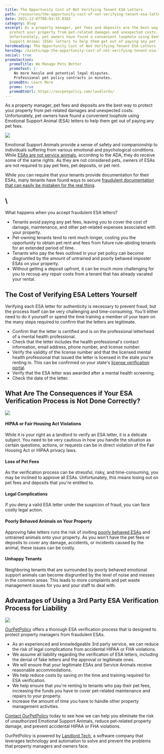 ```yaml
---
title: The Opportunity Cost of Not Verifying Tenant ESA Letters
path: /resources/the-opportunity-cost-of-not-verifying-tenant-esa-letters
date: 2021-12-07T08:03:15.038Z
category: Blog
excerpt: As a property manager, pet fees and deposits are the best way to
  protect your property from pet-related damages and unexpected costs.
  Unfortunately, pet owners have found a convenient loophole using Emotional
  Support Animal (ESA) letters to help them get out of paying any pet fees.
heroHeading: The Opportunity Cost of Not Verifying Tenant ESA Letters
heroImg: /assets/opp-the-opportunity-cost-of-not-verifying-tenant-esa-letters.jpg
social: true
promoSection:
  promoTitle: We Manage Pets Better
  promoText: |-
    No more hassle and potential legal disputes. 
    Professional pet policy contracts in minutes.
  promoBtn: Learn More
  promo: true
  promoBtnUrl: https://ourpetpolicy.com/landlords/
---
```

As a property manager, pet fees and deposits are the best way to protect your property from pet-related damages and unexpected costs. Unfortunately, pet owners have found a convenient loophole using Emotional Support Animal (ESA) letters to help them get out of paying any pet fees.

![](/assets/1-opportunity-cost.jpg)

Emotional Support Animals provide a sense of safety and companionship to individuals suffering from various emotional and psychological conditions. While [ESAs are not service animals](https://adata.org/guide/service-animals-and-emotional-support-animals), according to the ADA, they do receive some of the same rights. As they are not considered pets, owners of ESAs are not required to pay pet fees, pet deposits, or pet rent.

While you can require that your tenants provide documentation for their ESAs, many tenants have found ways to secure [fraudulent documentation that can easily be mistaken for the real thing](https://www.biggerpockets.com/blog/process-esa-letters).

## \
What happens when you accept fraudulent ESA letters?

* Tenants avoid paying any pet fees, leaving you to cover the cost of damage, maintenance, and other pet-related expenses associated with your property.
* Pet-owning tenants tend to rent much longer, costing you the opportunity to obtain pet rent and fees from future rule-abiding tenants for an extended period of time.
* Tenants who pay the fees outlined in your pet policy can become disgruntled by the amount of untrained and poorly behaved imposter ESAs on your property.
* Without getting a deposit upfront, it can be much more challenging for you to recoup any repair costs from a tenant that has already vacated your rental.



## The Cost of Verifying ESA Letters Yourself

Verifying each ESA letter for authenticity is necessary to prevent fraud, but the process itself can be very challenging and time-consuming. You'll either need to do it yourself or spend the time training a member of your team on the many steps required to confirm that the letters are legitimate.

* Confirm that the letter is certified and is on the professional letterhead of a mental health professional.
* Check that the letter includes the health professional's contact information, email address, phone number, and license number.
* Verify the validity of the license number and that the licensed mental health professional that issued the letter is licensed in the state you're renting in. This can be confirmed on your state's [license verification portal](https://www.certapet.com/wp-content/uploads/2020/09/ESA-License-Verification.pdf).
* Verify that the ESA letter was awarded after a mental health screening.
* Check the date of the letter.



## What Are The Consequences if Your ESA Verification Process is Not Done Correctly?

![](/assets/2-opportunity-cost.jpg)

#### HIPAA or Fair Housing Act Violations

While it is your right as a landlord to verify an ESA letter, it is a delicate subject. You need to be very cautious in how you handle the situation as certain questions, actions, or requests can be in direct violation of the Fair Housing Act or HIPAA privacy laws.

#### Loss of Pet Fees

As the verification process can be stressful, risky, and time-consuming, you may be inclined to approve all ESAs. Unfortunately, this means losing out on pet fees and deposits that you're entitled to.

#### Legal Complications

If you deny a valid ESA letter under the suspicion of fraud, you can face costly legal action.

#### Poorly Behaved Animals on Your Property

Approving fake letters runs the risk of inviting [poorly behaved ESAs](https://scholarlycommons.pacific.edu/cgi/viewcontent.cgi?article=1363&context=uoplawreview) and untrained animals onto your property. As you won't have the pet fees or deposits to cover any damage, accidents, or incidents caused by the animal, these issues can be costly.

#### Unhappy Tenants

Neighboring tenants that are surrounded by poorly behaved emotional support animals can become disgruntled by the level of noise and messes in the common areas. This leads to more complaints and pet waste management issues for you and your staff to deal with.



## Advantages of Using a 3rd Party ESA Verification Process for Liability

![](/assets/3-opportunity-cost.jpg)

[OurPetPolicy](https://www.ourpetpolicy.com/landlords/) offers a thorough ESA verification process that is designed to protect property managers from fraudulent ESAs.

* As an experienced and knowledgeable 3rd party service, we can reduce the risk of legal complications from accidental HIPAA or FHA violations.
* We assume all liability regarding the verification of ESA letters, including the denial of fake letters and the approval or legitimate ones.
* We will ensure that your legitimate ESAs and Service Animals receive reasonable accommodations.
* We help reduce costs by saving on the time and training required for ESA verification.
* We help ensure that you're renting to tenants who pay their pet fees, increasing the funds you have to cover pet-related maintenance and repairs to your property.
* Increase the amount of time you have to handle other property management activities.

[Contact OurPetPolicy](https://www.ourpetpolicy.com/contact-us/) today to see how we can help you eliminate the risk of unauthorized Emotional Support Animals, reduce pet-related property damage, and prevent accidental HIPAA or FHA violations.

OurPetPolicy is powered by [Landlord Tech](https://www.linkedin.com/company/landlord-tech/about/), a software company that leverages technology and automation to solve and prevent the problems that property managers and owners face.